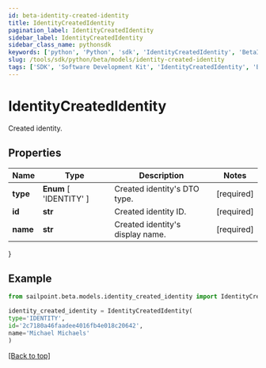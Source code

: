 ```yaml
---
id: beta-identity-created-identity
title: IdentityCreatedIdentity
pagination_label: IdentityCreatedIdentity
sidebar_label: IdentityCreatedIdentity
sidebar_class_name: pythonsdk
keywords: ['python', 'Python', 'sdk', 'IdentityCreatedIdentity', 'BetaIdentityCreatedIdentity'] 
slug: /tools/sdk/python/beta/models/identity-created-identity
tags: ['SDK', 'Software Development Kit', 'IdentityCreatedIdentity', 'BetaIdentityCreatedIdentity']
---
```


# IdentityCreatedIdentity

Created identity.

## Properties

Name | Type | Description | Notes
------------ | ------------- | ------------- | -------------
**type** |  **Enum** [  'IDENTITY' ] | Created identity's DTO type. | [required]
**id** | **str** | Created identity ID. | [required]
**name** | **str** | Created identity's display name. | [required]
}

## Example

```python
from sailpoint.beta.models.identity_created_identity import IdentityCreatedIdentity

identity_created_identity = IdentityCreatedIdentity(
type='IDENTITY',
id='2c7180a46faadee4016fb4e018c20642',
name='Michael Michaels'
)

```
[[Back to top]](#) 


